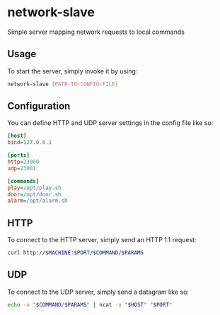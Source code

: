 # network-slave
Simple server mapping network requests to local commands

## Usage
To start the server, simply invoke it by using:
```bash
network-slave [PATH-TO-CONFIG-FILE]
```

## Configuration
You can define HTTP and UDP server settings in the config file like so:
```ini
[host]
bind=127.0.0.1

[ports]
http=23000
udp=23001

[commands]
play=/opt/play.sh
door=/opt/door.sh
alarm=/opt/alarm.sh
```

## HTTP
To connect to the HTTP server, simply send an HTTP 1.1 request:
```bash
curl http://$MACHINE:$PORT/$COMMAND/$PARAMS
```

## UDP
To connect to the UDP server, simply send a datagram like so:
```bash
echo -n "$COMMAND/$PARAMS" | ncat -u "$HOST" "$PORT"
```
